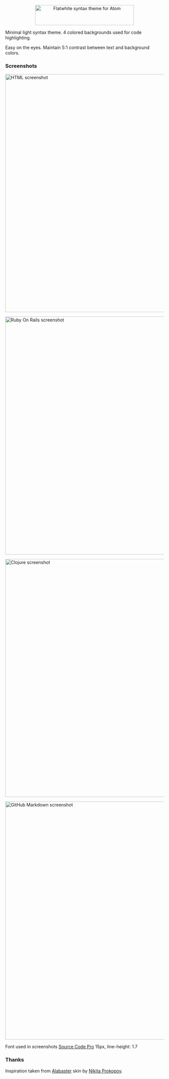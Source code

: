 <p align="center"><img src="https://github.com/biletskyy/flatwhite-syntax/raw/master/assets/flatwhite-header.png" alt="Flatwhite syntax theme for Atom" width="314px" height="64px"></p>

Minimal light syntax theme. 4 colored backgrounds used for code highlighting.

Easy on the eyes. Maintain 5:1 contrast between text and background colors.

### Screenshots

<p><img src="https://github.com/biletskyy/flatwhite-syntax/raw/master/assets/screenshot-light-html2.png" alt="HTML screenshot" width="768px" height="755px"></p>

<p><img src="https://github.com/biletskyy/flatwhite-syntax/raw/master/assets/screenshot-light-ror2.png" alt="Ruby On Rails screenshot" width="769px" height="755px"></p>

<p><img src="https://github.com/biletskyy/flatwhite-syntax/raw/master/assets/screenshot-light-clojure2.png" alt="Clojure screenshot" width="769px" height="755px"></p>

<p><img src="https://github.com/biletskyy/flatwhite-syntax/raw/master/assets/screenshot-light-gfm2.png" alt="GitHub Markdown screenshot" width="769px" height="755px"></p>

Font used in screenshots [Source Code Pro](https://github.com/adobe-fonts/source-code-pro) 15px, line-height: 1.7

### Thanks
Inspiration taken from [Alabaster](https://github.com/tonsky/alabaster-lighttable-skin) skin by [Nikita Prokopov](https://github.com/tonsky).
